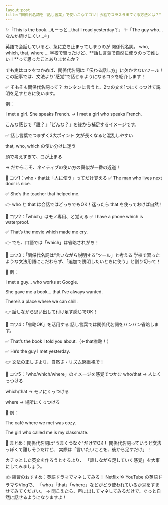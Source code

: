 ```yaml
---
layout:post
title:"関係代名詞を「話し言葉」で使いこなすコツ｜会話でスラスラ出てくる方法とは？"
---
```


✨「This is the book...えーっと…that I read yesterday？」 ✨「The guy who…なんか続けにくい…💦」

英語で会話していると、急に立ち止まってしまうのが 関係代名詞。
who, which, that, where … 学校で習ったけど、**話し言葉で自然に使うのって難しい！**って思ったことありませんか？

でも実はコツをつかめば、関係代名詞は「伝わる話し方」に欠かせないツール！
この記事では、文法より“感覚”で話せるようになるコツを紹介します！

✅ そもそも関係代名詞って？
カンタンに言うと、2つの文を1つにくっつけて説明を足すときに使います。

例：

I met a girl. She speaks French.
→ I met a girl who speaks French.

こんな感じで「誰？」「どんな？」を後から補足するイメージです。

✅ 話し言葉でつまずく3大ポイント
文が長くなると混乱しやすい

that, who, which の使い分けに迷う

頭で考えすぎて、口が止まる

→ だからこそ、ネイティブの使い方の真似が一番の近道！

🎯 コツ1：who・thatは「人に使う」ってだけ覚える
✅ The man who lives next door is nice.

✅ She’s the teacher that helped me.

👉 who と that は会話ではどっちでもOK！迷ったら that を使っておけば自然！

🎯 コツ2：「which」はモノ専用、と覚える
✅ I have a phone which is waterproof.

✅ That’s the movie which made me cry.

👉 でも、口語では「which」は省略されがち！

🎯 コツ3：「関係代名詞は“言いながら説明する”ツール」と考える
学校で習ったような文法用語にこだわらず、「追加で説明したいときに使う」と割り切って！

💬 例：

I met a guy... who works at Google.

She gave me a book... that I’ve always wanted.

There’s a place where we can chill.

👉 話しながら思い出して付け足す感じでOK！

🎯 コツ4：「省略OK」を活用する
話し言葉では関係代名詞をバンバン省略します。

✅ That’s the book I told you about.（←that省略！）

✅ He’s the guy I met yesterday.

👉 文法の正しさより、自然さ・リズム感重視で！

🎯 コツ5：「who/which/where」のイメージを感覚でつかむ
who/that → 人にくっつける

which/that → モノにくっつける

where → 場所にくっつける

💬 例：

The café where we met was cozy.

The girl who called me is my classmate.

🌟 まとめ：関係代名詞は“うまくつなぐ”だけでOK！
関係代名詞っていうと文法っぽくて難しそうだけど、
実際は「言いたいことを、後から足すだけ」！

カチッとした英文を作ろうとするより、
「話しながら足していく感覚」を大事にしてみましょう。

✍️ 練習のおすすめ：英語ドラマでマネしてみる！
Netflix や YouTube の英語ドラマやVlogで、
「who」「that」「where」などがどう使われているか耳をすませてみてください。
→ 聞こえたら、声に出してマネしてみるだけで、ぐっと自然に話せるようになりますよ！
